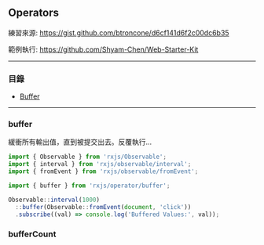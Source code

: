 ## Operators

練習來源: https://gist.github.com/btroncone/d6cf141d6f2c00dc6b35

範例執行: https://github.com/Shyam-Chen/Web-Starter-Kit

***

### 目錄
* [Buffer](#buffer)

***

### buffer

緩衝所有輸出值，直到被提交出去。反覆執行...

```js
import { Observable } from 'rxjs/Observable';
import { interval } from 'rxjs/observable/interval';
import { fromEvent } from 'rxjs/observable/fromEvent';

import { buffer } from 'rxjs/operator/buffer';

Observable::interval(1000)
  ::buffer(Observable::fromEvent(document, 'click'))
  .subscribe((val) => console.log('Buffered Values:', val));
```

### bufferCount
